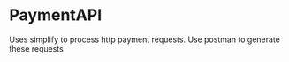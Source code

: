 # PaymentAPI
Uses simplify to process http payment requests. Use postman to generate these requests 
